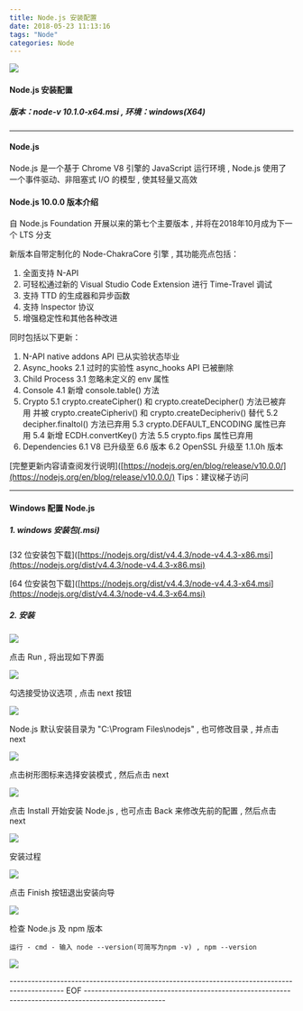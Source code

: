 ```yaml
---
title: Node.js 安装配置
date: 2018-05-23 11:13:16
tags: "Node"
categories: Node
---
```


![](https://i.imgur.com/NF3HLdl.png)

<!--more-->

#### Node.js 安装配置

##### 版本：node-v 10.1.0-x64.msi , 环境：windows(X64)

----------

#### Node.js

Node.js 是一个基于 Chrome V8 引擎的 JavaScript 运行环境 , Node.js 使用了一个事件驱动、非阻塞式 I/O 的模型 , 使其轻量又高效

#### Node.js 10.0.0 版本介绍

自 Node.js Foundation 开展以来的第七个主要版本 , 并将在2018年10月成为下一个 LTS 分支

新版本自带定制化的 Node-ChakraCore 引擎 , 其功能亮点包括：
1. 全面支持 N-API
2. 可轻松通过新的 Visual Studio Code Extension 进行 Time-Travel 调试
3. 支持 TTD 的生成器和异步函数
4. 支持 Inspector 协议
5. 增强稳定性和其他各种改进

同时包括以下更新：

1. N-API native addons API 已从实验状态毕业
2. Async_hooks
2.1 过时的实验性 async_hooks API 已被删除
3. Child Process
3.1 忽略未定义的 env 属性
4. Console
4.1 新增 console.table() 方法
5. Crypto
5.1 crypto.createCipher() 和 crypto.createDecipher() 方法已被弃用
并被 crypto.createCipheriv() 和 crypto.createDecipheriv() 替代
5.2 decipher.finaltol() 方法已弃用
5.3 crypto.DEFAULT_ENCODING 属性已弃用
5.4 新增 ECDH.convertKey() 方法
5.5 crypto.fips 属性已弃用
6. Dependencies
6.1 V8 已升级至 6.6 版本
6.2 OpenSSL 升级至 1.1.0h 版本

[完整更新内容请查阅发行说明]([https://nodejs.org/en/blog/release/v10.0.0/](https://nodejs.org/en/blog/release/v10.0.0/) Tips：建议梯子访问

----------

#### Windows 配置 Node.js

##### 1. windows 安装包(.msi)

[32 位安装包下载]([https://nodejs.org/dist/v4.4.3/node-v4.4.3-x86.msi](https://nodejs.org/dist/v4.4.3/node-v4.4.3-x86.msi)

[64 位安装包下载]([https://nodejs.org/dist/v4.4.3/node-v4.4.3-x64.msi](https://nodejs.org/dist/v4.4.3/node-v4.4.3-x64.msi)

##### 2. 安装

![](https://i.imgur.com/PZZWpSE.png)

点击 Run , 将出现如下界面

![](https://i.imgur.com/QDmoT90.png)

勾选接受协议选项 , 点击 next 按钮

![](https://i.imgur.com/TqGqT4F.png)

Node.js 默认安装目录为 "C:\Program Files\nodejs\" , 也可修改目录 , 并点击 next
 
![](https://i.imgur.com/eQOdhfk.png)

点击树形图标来选择安装模式 , 然后点击 next
 
![](https://i.imgur.com/A3v9rR6.png)

点击 Install 开始安装 Node.js , 也可点击 Back 来修改先前的配置 , 然后点击 next

![](https://i.imgur.com/qHorH2r.png)

安装过程

![](https://i.imgur.com/FSWUkyT.png)

点击 Finish 按钮退出安装向导

![](https://i.imgur.com/xfDQ8sI.png)

检查 Node.js 及 npm 版本

	运行 - cmd - 输入 node --version(可简写为npm -v) , npm --version

![](https://i.imgur.com/733q1Rm.png)

--------------------------------------------------------------------------------------------- EOF ----------------------------------------------------------------------------------------------------